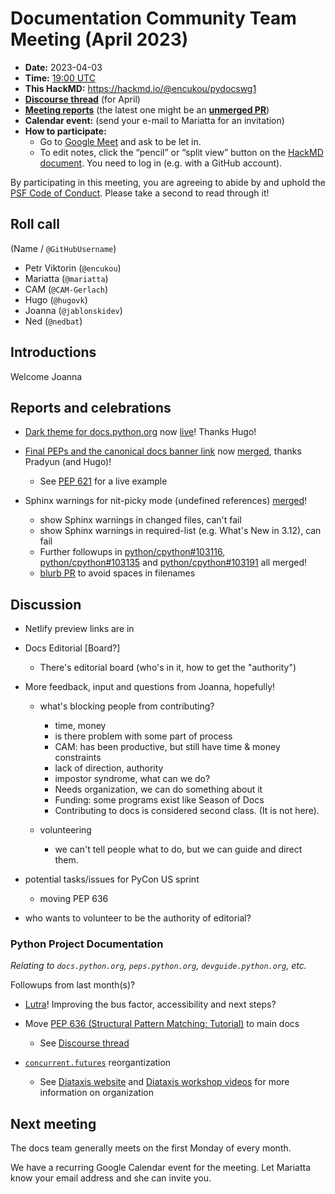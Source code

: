 # Documentation Community Team Meeting (April 2023)

- **Date:** 2023-04-03
- **Time:** [19:00 UTC](https://arewemeetingyet.com/UTC/2023-03-06/19:00/Docs%20Meeting)
- **This HackMD:** https://hackmd.io/@encukou/pydocswg1
- [**Discourse thread**](https://discuss.python.org/t/25337) (for April)
- [**Meeting reports**](https://docs-community.readthedocs.io/en/latest/monthly-meeting/index.html) (the latest one might be an [**unmerged PR**](https://github.com/python/docs-community/pulls))
- **Calendar event:** (send your e-mail to Mariatta for an invitation)
- **How to participate:**
  -  Go to [Google Meet](https://meet.google.com/dii-qrzf-wkw) and ask to be let in.
  -  To edit notes, click the “pencil” or “split view” button on the [HackMD document](https://hackmd.io/@encukou/pydocswg1). You need to log in (e.g. with a GitHub account).

By participating in this meeting, you are agreeing to abide by and uphold the [PSF Code of Conduct](https://www.python.org/psf/codeofconduct/).
Please take a second to read through it!


## Roll call

(Name / `@GitHubUsername`)

- Petr Viktorin (`@encukou`)
- Mariatta (`@mariatta`)
- CAM (`@CAM-Gerlach`)
- Hugo (`@hugovk`)
- Joanna (`@jablonskidev`)
- Ned (`@nedbat`)



## Introductions

Welcome Joanna


## Reports and celebrations

* [Dark theme for docs.python.org](https://github.com/python/python-docs-theme/pull/44) now [live](https://docs.python.org/3.12/)! Thanks Hugo!

* [Final PEPs and the canonical docs banner link](https://github.com/python/peps/issues/2719) now [merged](https://github.com/python/peps/pull/2992), thanks Pradyun (and Hugo)!
  * See [PEP 621](https://peps.python.org/pep-0621/) for a live example

* Sphinx warnings for nit-picky mode (undefined references) [merged](https://github.com/python/cpython/pull/102513)!
  * show Sphinx warnings in changed files, can't fail
  * show Sphinx warnings in required-list (e.g. What's New in 3.12), can fail
  * Further followups in [python/cpython#103116](https://github.com/python/cpython/pull/103116), [python/cpython#103135](https://github.com/python/cpython/pull/103135) and [python/cpython#103191](https://github.com/python/cpython/pull/103191) all merged!
  * [blurb PR](https://github.com/python/blurb_it/pull/332) to avoid spaces in filenames


## Discussion

* Netlify preview links are in
* Docs Editorial [Board?]
    * There's editorial board (who's in it, how to get the "authority")
* More feedback, input and questions from Joanna, hopefully!
    * what's blocking people from contributing?
        * time, money
        * is there problem with some part of process
        * CAM: has been productive, but still have time & money constraints
        * lack of direction, authority
        * impostor syndrome, what can we do?
        * Needs organization, we can do something about it
        * Funding: some programs exist like Season of Docs
        * Contributing to docs is considered second class. (It is not here).

    * volunteering
        * we can't tell people what to do, but we can guide and direct them.

* potential tasks/issues for PyCon US sprint
    * moving PEP 636

* who wants to volunteer to be the authority of editorial?


### Python Project Documentation

*Relating to `docs.python.org`, `peps.python.org`, `devguide.python.org`, etc.*

Followups from last month(s)?

* [Lutra](https://pradyunsg.me/lutra/)! Improving the bus factor, accessibility and next steps?

* Move [PEP 636 (Structural Pattern Matching: Tutorial)](https://peps.python.org/pep-0636) to main docs
  * See [Discourse thread](https://discuss.python.org/t/is-there-a-good-writeup-talk-about-the-implementation-of-pep-634/21987/6)

* [`concurrent.futures`](https://docs.python.org/3.12/library/concurrent.futures.html) reorgantization
  * See [Diataxis website](https://diataxis.fr/) and [Diataxis workshop videos](https://discuss.python.org/t/recordings-available-for-python-docs-diataxis-workshop/19518) for more information on organization


## Next meeting

The docs team generally meets on the first Monday of every month.

We have a recurring Google Calendar event for the meeting.
Let Mariatta know your email address and she can invite you.
